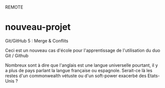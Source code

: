 REMOTE

# nouveau-projet
Git/GitHub 5 : Merge &amp; Conflits

Ceci est un nouveau cas d'école pour l'apprentissage de l'utilisation du duo Git / Github

Nombreux sont à dire que l'anglais est une langue universelle pourtant, il y a plus de pays parlant la langue française ou espagnole.
Serait-ce là les restes d'un commonwealth vétuste ou d'un soft-power exacerbé des Etats-Unis ? 

